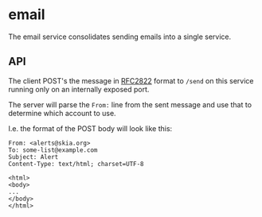 # email

The email service consolidates sending emails into a single service.

## API

The client POST's the message in
[RFC2822](https://datatracker.ietf.org/doc/html/rfc2822) format to `/send`  on
this service running only on an internally exposed port.

The server will parse the `From:` line from the sent message and use that to
determine which account to use.

I.e. the format of the POST body will look like this:

~~~
From: <alerts@skia.org>
To: some-list@example.com
Subject: Alert
Content-Type: text/html; charset=UTF-8

<html>
<body>
...
</body>
</html>
~~~
